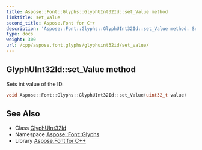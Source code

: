 ```yaml
---
title: Aspose::Font::Glyphs::GlyphUInt32Id::set_Value method
linktitle: set_Value
second_title: Aspose.Font for C++
description: 'Aspose::Font::Glyphs::GlyphUInt32Id::set_Value method. Sets int value of the ID in C++.'
type: docs
weight: 300
url: /cpp/aspose.font.glyphs/glyphuint32id/set_value/
---
```

## GlyphUInt32Id::set_Value method


Sets int value of the ID.

```cpp
void Aspose::Font::Glyphs::GlyphUInt32Id::set_Value(uint32_t value)
```

## See Also

* Class [GlyphUInt32Id](../)
* Namespace [Aspose::Font::Glyphs](../../)
* Library [Aspose.Font for C++](../../../)

